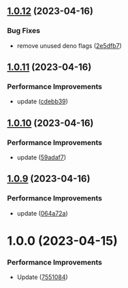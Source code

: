 ## [1.0.12](https://github.com/itchatapp/itchat.js/compare/v1.0.11...v1.0.12) (2023-04-16)


### Bug Fixes

* remove unused deno flags ([2e5dfb7](https://github.com/itchatapp/itchat.js/commit/2e5dfb75e05c41f7677e94bf86efa54bad11c304))

## [1.0.11](https://github.com/itchatapp/itchat.js/compare/v1.0.10...v1.0.11) (2023-04-16)


### Performance Improvements

* update ([cdebb39](https://github.com/itchatapp/itchat.js/commit/cdebb393f1a25f061d57659cea3276b63e0ebd03))

## [1.0.10](https://github.com/itchatapp/itchat.js/compare/v1.0.9...v1.0.10) (2023-04-16)


### Performance Improvements

* update ([59adaf7](https://github.com/itchatapp/itchat.js/commit/59adaf7f3ce51f2301afd0265b4c4b0fc62f81be))

## [1.0.9](https://github.com/itchatapp/itchat.js/compare/v1.0.8...v1.0.9) (2023-04-16)


### Performance Improvements

* update ([064a72a](https://github.com/itchatapp/itchat.js/commit/064a72ad62f3f18178dd33df33c10c265140ab37))

# 1.0.0 (2023-04-15)


### Performance Improvements

* Update ([7551084](https://github.com/itchatapp/itchat.js/commit/7551084254d916d2c425e7a26ba18a18b002f137))
